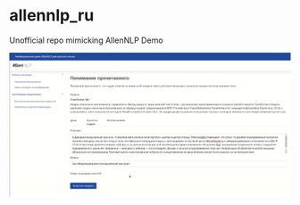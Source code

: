 # allennlp_ru
Unofficial repo mimicking AllenNLP Demo

![alt text](https://github.com/gleb-skobinsky/allennlp_ru/blob/master/qa_model_example.png?raw=true)
